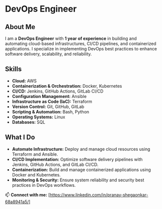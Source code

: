 # DevOps Engineer  

## About Me  
I am a **DevOps Engineer** with **1 year of experience** in building and automating cloud-based infrastructures, CI/CD pipelines, and containerized applications. I specialize in implementing DevOps best practices to enhance software delivery, scalability, and reliability.  

## Skills  
- **Cloud:** AWS  
- **Containerization & Orchestration:** Docker, Kubernetes  
- **CI/CD:** Jenkins, GitHub Actions, GitLab CI/CD  
- **Configuration Management:** Ansible  
- **Infrastructure as Code (IaC):** Terraform  
- **Version Control:** Git, GitHub, GitLab  
- **Scripting & Automation:** Bash, Python  
- **Operating Systems:** Linux  
- **Databases:** SQL  

## What I Do  
- **Automate Infrastructure:** Deploy and manage cloud resources using Terraform and Ansible.  
- **CI/CD Implementation:** Optimize software delivery pipelines with Jenkins, GitHub Actions, and GitLab CI/CD.  
- **Containerization:** Build and manage containerized applications using Docker and Kubernetes.  
- **Monitoring & Security:** Ensure system reliability and security best practices in DevOps workflows.  

📫 **Connect with me:** [https://www.linkedin.com/in/pranay-shegaonkar-68a8941a5/]  
